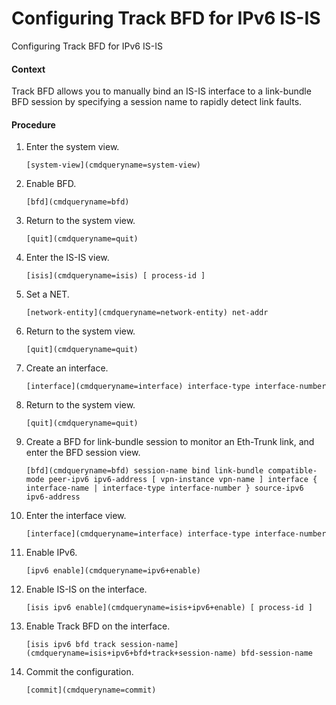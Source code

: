 Configuring Track BFD for IPv6 IS-IS
====================================

Configuring Track BFD for IPv6 IS-IS

#### Context

Track BFD allows you to manually bind an IS-IS interface to a link-bundle BFD session by specifying a session name to rapidly detect link faults.


#### Procedure

1. Enter the system view.
   
   
   ```
   [system-view](cmdqueryname=system-view)
   ```
2. Enable BFD.
   
   
   ```
   [bfd](cmdqueryname=bfd)
   ```
3. Return to the system view.
   
   
   ```
   [quit](cmdqueryname=quit)
   ```
4. Enter the IS-IS view.
   
   
   ```
   [isis](cmdqueryname=isis) [ process-id ]
   ```
5. Set a NET.
   
   
   ```
   [network-entity](cmdqueryname=network-entity) net-addr
   ```
6. Return to the system view.
   
   
   ```
   [quit](cmdqueryname=quit)
   ```
7. Create an interface.
   
   
   ```
   [interface](cmdqueryname=interface) interface-type interface-number
   ```
8. Return to the system view.
   
   
   ```
   [quit](cmdqueryname=quit)
   ```
9. Create a BFD for link-bundle session to monitor an Eth-Trunk link, and enter the BFD session view.
   
   
   ```
   [bfd](cmdqueryname=bfd) session-name bind link-bundle compatible-mode peer-ipv6 ipv6-address [ vpn-instance vpn-name ] interface { interface-name | interface-type interface-number } source-ipv6 ipv6-address
   ```
10. Enter the interface view.
    
    
    ```
    [interface](cmdqueryname=interface) interface-type interface-number
    ```
11. Enable IPv6.
    
    
    ```
    [ipv6 enable](cmdqueryname=ipv6+enable)
    ```
12. Enable IS-IS on the interface.
    
    
    ```
    [isis ipv6 enable](cmdqueryname=isis+ipv6+enable) [ process-id ]
    ```
13. Enable Track BFD on the interface.
    
    
    ```
    [isis ipv6 bfd track session-name](cmdqueryname=isis+ipv6+bfd+track+session-name) bfd-session-name
    ```
14. Commit the configuration.
    
    
    ```
    [commit](cmdqueryname=commit)
    ```